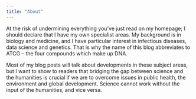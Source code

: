 ```yaml
---
title: "About"
---
```


At the risk of undermining everything you’ve just read on my homepage; I should declare that I have my own specialist areas. My background is in biology and medicine, and I have particular interest in infectious diseases, data science and genetics. That is why the name of this blog abbreviates to ATCG – the four compounds which make up DNA. 

Most of my blog posts will talk about developments in these subject areas, but I want to show to readers that bridging the gap between science and the humanities is crucial if we are to overcome issues in public health, the environment and global development. Science cannot work without the input of the humanities, and vice versa.
